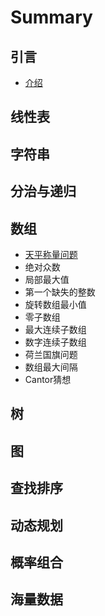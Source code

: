 # Summary

## 引言

* [介绍](README.md)

## 线性表

## 字符串

## 分治与递归

## 数组

* [天平称量问题](shu-zu/tian-ping-cheng-liang-wen-ti.md)
* 绝对众数
* 局部最大值
* 第一个缺失的整数
* 旋转数组最小值
* 零子数组
* 最大连续子数组
* 数字连续子数组
* 荷兰国旗问题
* 数组最大间隔
* Cantor猜想

## 树

## 图

## 查找排序

## 动态规划

## 概率组合

## 海量数据

